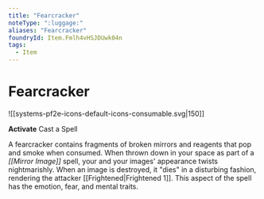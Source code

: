 ```yaml
---
title: "Fearcracker"
noteType: ":luggage:"
aliases: "Fearcracker"
foundryId: Item.Fmlh4vHSJDUwk04n
tags:
  - Item
---
```


# Fearcracker
![[systems-pf2e-icons-default-icons-consumable.svg|150]]

**Activate** Cast a Spell

A fearcracker contains fragments of broken mirrors and reagents that pop and smoke when consumed. When thrown down in your space as part of a _[[Mirror Image]]_ spell, your and your images' appearance twists nightmarishly. When an image is destroyed, it "dies" in a disturbing fashion, rendering the attacker [[Frightened|Frightened 1]]. This aspect of the spell has the emotion, fear, and mental traits.

